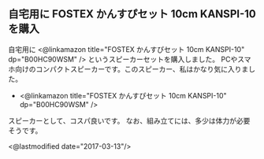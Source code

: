 ## 自宅用に FOSTEX かんすぴセット 10cm KANSPI-10 を購入

自宅用に <@linkamazon title="FOSTEX かんすぴセット 10cm KANSPI-10" dp="B00HC90WSM" /> というスピーカーセットを購入しました。
PCやスマホ向けのコンパクトスピーカーです。このスピーカー、私はかなり気に入りました。

* <@linkamazon title="FOSTEX かんすぴセット 10cm KANSPI-10" dp="B00HC90WSM" />

スピーカーとして、コスパ良いです。
なお、組み立てには、多少は体力が必要そうです。

<@lastmodified date="2017-03-13"/>
